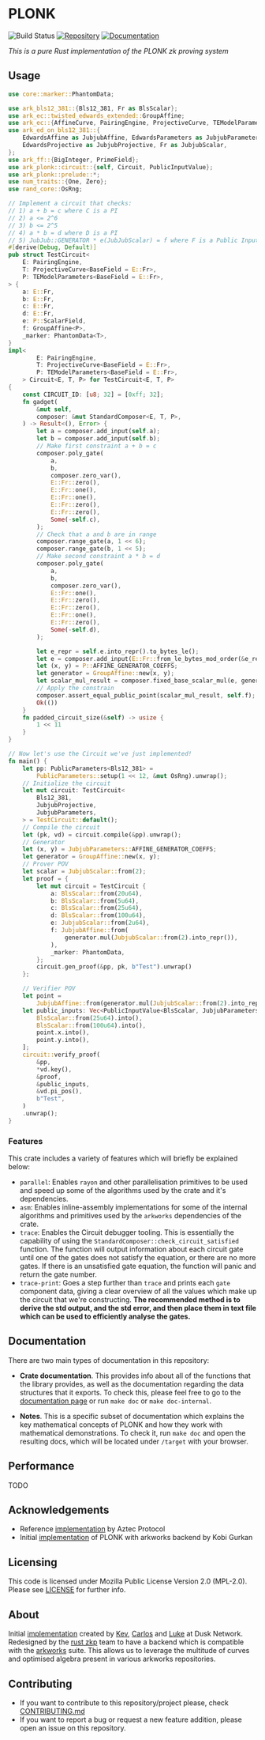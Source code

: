 # PLONK
![Build Status](https://github.com/rust-zkp/ark-plonk/workflows/Continuous%20integration/badge.svg)
[![Repository](https://img.shields.io/badge/github-plonk-blueviolet?logo=github)](https://github.com/rust-zkp/ark-plonk)
[![Documentation](https://img.shields.io/badge/docs-plonk-blue?logo=rust)](https://docs.rs/plonk/)


_This is a pure Rust implementation of the PLONK zk proving system_

## Usage

```rust
use core::marker::PhantomData;

use ark_bls12_381::{Bls12_381, Fr as BlsScalar};
use ark_ec::twisted_edwards_extended::GroupAffine;
use ark_ec::{AffineCurve, PairingEngine, ProjectiveCurve, TEModelParameters};
use ark_ed_on_bls12_381::{
    EdwardsAffine as JubjubAffine, EdwardsParameters as JubjubParameters,
    EdwardsProjective as JubjubProjective, Fr as JubjubScalar,
};
use ark_ff::{BigInteger, PrimeField};
use ark_plonk::circuit::{self, Circuit, PublicInputValue};
use ark_plonk::prelude::*;
use num_traits::{One, Zero};
use rand_core::OsRng;

// Implement a circuit that checks:
// 1) a + b = c where C is a PI
// 2) a <= 2^6
// 3) b <= 2^5
// 4) a * b = d where D is a PI
// 5) JubJub::GENERATOR * e(JubJubScalar) = f where F is a Public Input
#[derive(Debug, Default)]
pub struct TestCircuit<
    E: PairingEngine,
    T: ProjectiveCurve<BaseField = E::Fr>,
    P: TEModelParameters<BaseField = E::Fr>,
> {
    a: E::Fr,
    b: E::Fr,
    c: E::Fr,
    d: E::Fr,
    e: P::ScalarField,
    f: GroupAffine<P>,
    _marker: PhantomData<T>,
}
impl<
        E: PairingEngine,
        T: ProjectiveCurve<BaseField = E::Fr>,
        P: TEModelParameters<BaseField = E::Fr>,
    > Circuit<E, T, P> for TestCircuit<E, T, P>
{
    const CIRCUIT_ID: [u8; 32] = [0xff; 32];
    fn gadget(
        &mut self,
        composer: &mut StandardComposer<E, T, P>,
    ) -> Result<(), Error> {
        let a = composer.add_input(self.a);
        let b = composer.add_input(self.b);
        // Make first constraint a + b = c
        composer.poly_gate(
            a,
            b,
            composer.zero_var(),
            E::Fr::zero(),
            E::Fr::one(),
            E::Fr::one(),
            E::Fr::zero(),
            E::Fr::zero(),
            Some(-self.c),
        );
        // Check that a and b are in range
        composer.range_gate(a, 1 << 6);
        composer.range_gate(b, 1 << 5);
        // Make second constraint a * b = d
        composer.poly_gate(
            a,
            b,
            composer.zero_var(),
            E::Fr::one(),
            E::Fr::zero(),
            E::Fr::zero(),
            E::Fr::one(),
            E::Fr::zero(),
            Some(-self.d),
        );

        let e_repr = self.e.into_repr().to_bytes_le();
        let e = composer.add_input(E::Fr::from_le_bytes_mod_order(&e_repr));
        let (x, y) = P::AFFINE_GENERATOR_COEFFS;
        let generator = GroupAffine::new(x, y);
        let scalar_mul_result = composer.fixed_base_scalar_mul(e, generator);
        // Apply the constrain
        composer.assert_equal_public_point(scalar_mul_result, self.f);
        Ok(())
    }
    fn padded_circuit_size(&self) -> usize {
        1 << 11
    }
}

// Now let's use the Circuit we've just implemented!
fn main() {
    let pp: PublicParameters<Bls12_381> =
        PublicParameters::setup(1 << 12, &mut OsRng).unwrap();
    // Initialize the circuit
    let mut circuit: TestCircuit<
        Bls12_381,
        JubjubProjective,
        JubjubParameters,
    > = TestCircuit::default();
    // Compile the circuit
    let (pk, vd) = circuit.compile(&pp).unwrap();
    // Generator
    let (x, y) = JubjubParameters::AFFINE_GENERATOR_COEFFS;
    let generator = GroupAffine::new(x, y);
    // Prover POV
    let scalar = JubjubScalar::from(2);
    let proof = {
        let mut circuit = TestCircuit {
            a: BlsScalar::from(20u64),
            b: BlsScalar::from(5u64),
            c: BlsScalar::from(25u64),
            d: BlsScalar::from(100u64),
            e: JubjubScalar::from(2u64),
            f: JubjubAffine::from(
                generator.mul(JubjubScalar::from(2).into_repr()),
            ),
            _marker: PhantomData,
        };
        circuit.gen_proof(&pp, pk, b"Test").unwrap()
    };

    // Verifier POV
    let point =
        JubjubAffine::from(generator.mul(JubjubScalar::from(2).into_repr()));
    let public_inputs: Vec<PublicInputValue<BlsScalar, JubjubParameters>> = vec![
        BlsScalar::from(25u64).into(),
        BlsScalar::from(100u64).into(),
        point.x.into(),
        point.y.into(),
    ];
    circuit::verify_proof(
        &pp,
        *vd.key(),
        &proof,
        &public_inputs,
        &vd.pi_pos(),
        b"Test",
    )
    .unwrap();
}
```

### Features

This crate includes a variety of features which will briefly be explained below:
- `parallel`: Enables `rayon` and other parallelisation primitives to be used and speed up some of the algorithms used
by the crate and it's dependencies.
- `asm`: Enables inline-assembly implementations for some of the internal algorithms and primitives used by the `arkworks` dependencies of the crate.
- `trace`: Enables the Circuit debugger tooling. This is essentially the capability of using the
`StandardComposer::check_circuit_satisfied` function. The function will output information about each circuit gate until one of the gates does not satisfy the equation, or there are no more gates. If there is an unsatisfied gate
equation, the function will panic and return the gate number.
- `trace-print`: Goes a step further than `trace` and prints each `gate` component data, giving a clear overview of all the
values which make up the circuit that we're constructing.
__The recommended method is to derive the std output, and the std error, and then place them in text file
  which can be used to efficiently analyse the gates.__



## Documentation

There are two main types of documentation in this repository:

- **Crate documentation**. This provides info about all of the functions that the library provides, as well
  as the documentation regarding the data structures that it exports. To check this, please feel free to go to
  the [documentation page](https://docs.rs/ark-plonk/) or run `make doc` or `make doc-internal`.

- **Notes**. This is a specific subset of documentation which explains the key mathematical concepts
  of PLONK and how they work with mathematical demonstrations. To check it, run `make doc` and open the resulting docs,
  which will be located under `/target` with your browser.

## Performance
TODO

## Acknowledgements

- Reference [implementation](https://github.com/AztecProtocol/barretenberg) by Aztec Protocol
- Initial [implementation](https://github.com/kobigurk/plonk/tree/kobigurk/port_to_zexe) of PLONK with arkworks backend by Kobi Gurkan


## Licensing

This code is licensed under Mozilla Public License Version 2.0 (MPL-2.0). Please see [LICENSE](https://github.com/rust-zkp/ark-plonk/blob/master/LICENSE) for further info.

## About
Initial [implementation](https://github.com/dusk-network/plonk) created by [Kev](https://github.com/kevaundray), [Carlos](https://github.com/CPerezz) and [Luke](https://github.com/LukePearson1) at Dusk Network.
Redesigned by the [rust zkp](https://github.com/rust-zkp) team to have a backend which is compatible with the [arkworks](https://github.com/arkworks-rs) suite. This allows us to leverage the multitude of curves
and optimised algebra present in various arkworks repositories.

## Contributing

- If you want to contribute to this repository/project please, check [CONTRIBUTING.md](https://github.com/rust-zkp/ark-plonk/blob/master/CONTRIBUTING.md)
- If you want to report a bug or request a new feature addition, please open an issue on this repository.

